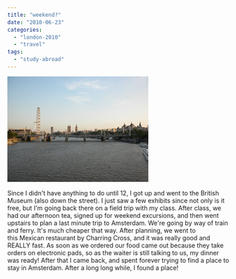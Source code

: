 ```yaml
---
title: "weekend?"
date: "2010-06-23"
categories: 
  - "london-2010"
  - "travel"
tags: 
  - "study-abroad"
---
```


[![](images/DSCN5016.JPG)](http://2.bp.blogspot.com/_ktZXPugrmyM/TFzFxiPNhKI/AAAAAAAAC6s/TV1kMd7FO7w/s1600/DSCN5016.JPG)

Since I didn't have anything to do until 12, I got up and went to the British Museum (also down the street). I just saw a few exhibits since not only is it free, but I'm going back there on a field trip with my class. After class, we had our afternoon tea, signed up for weekend excursions, and then went upstairs to plan a last minute trip to Amsterdam. We're going by way of train and ferry. It's much cheaper that way. After planning, we went to this Mexican restaurant by Charring Cross, and it was really good and REALLY fast. As soon as we ordered our food came out because they take orders on electronic pads, so as the waiter is still talking to us, my dinner was ready! After that I came back, and spent forever trying to find a place to stay in Amsterdam. After a long long while, I found a place!
